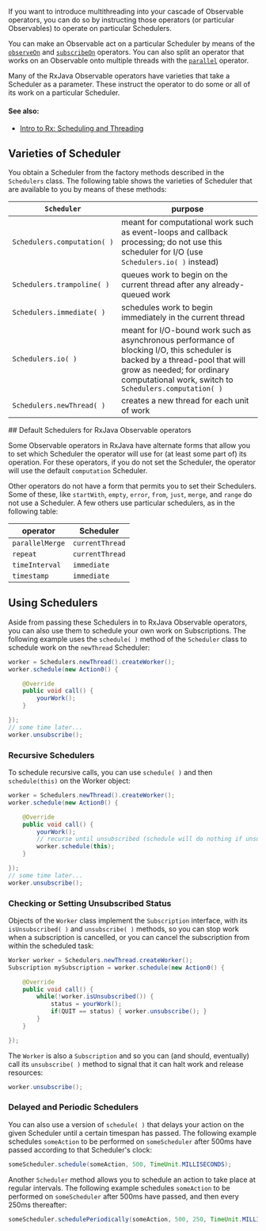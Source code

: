 If you want to introduce multithreading into your cascade of Observable operators, you can do so by instructing those operators (or particular Observables) to operate on particular Schedulers.

You can make an Observable act on a particular Scheduler by means of the <a href="https://github.com/Netflix/RxJava/wiki/Observable-Utility-Operators#wiki-observeon">`observeOn`</a> and <a href="https://github.com/Netflix/RxJava/wiki/Observable-Utility-Operators#wiki-subscribeon">`subscribeOn`</a> operators. You can also split an operator that works on an Observable onto multiple threads with the <a href="https://github.com/Netflix/RxJava/wiki/Observable-Utility-Operators#wiki-parallel">`parallel`</a> operator.

Many of the RxJava Observable operators have varieties that take a Scheduler as a parameter. These instruct the operator to do some or all of its work on a particular Scheduler.

#### See also:
* <a href="http://www.introtorx.com/Content/v1.0.10621.0/15_SchedulingAndThreading.html">Intro to Rx: Scheduling and Threading</a>

## Varieties of Scheduler

You obtain a Scheduler from the factory methods described in the `Schedulers` class. The following table shows the varieties of Scheduler that are available to you by means of these methods:

<table>
 <thead>
  <tr><th><code>Scheduler</cote></th><th>purpose</th></tr>
 </thead>
 <tbody>
  <tr><td><code>Schedulers.computation(&#8239;)</code></td><td>meant for computational work such as event-loops and callback processing; do not use this scheduler for I/O (use <code>Schedulers.io(&#8239;)</code> instead)</td></tr>
  <tr><td><code>Schedulers.trampoline(&#8239;)</code></td><td>queues work to begin on the current thread after any already-queued work</td></tr>
  <tr><td><code>Schedulers.immediate(&#8239;)</code></td><td>schedules work to begin immediately in the current thread</td></tr>
  <tr><td><code>Schedulers.io(&#8239;)</code></td><td>meant for I/O-bound work such as asynchronous performance of blocking I/O, this scheduler is backed by a thread-pool that will grow as needed; for ordinary computational work, switch to <code>Schedulers.computation(&#8239;)</code></td></tr>
  <tr><td><code>Schedulers.newThread(&#8239;)</code></td><td>creates a new thread for each unit of work</td></tr>
 </tbody>
</table>
## Default Schedulers for RxJava Observable operators

Some Observable operators in RxJava have alternate forms that allow you to set which Scheduler the operator will use for (at least some part of) its operation. For these operators, if you do not set the Scheduler, the operator will use the default `computation` Scheduler.

Other operators do not have a form that permits you to set their Schedulers. Some of these, like `startWith`, `empty`, `error`, `from`, `just`, `merge`, and `range` do not use a Scheduler. A few others use particular schedulers, as in the following table:
<table>
 <thead>
  <tr><th>operator</th><th>Scheduler</th></tr>
 </thead>
 <tbody>
  <tr><td><code>parallelMerge</code></td><td><code>currentThread</code></td></tr>
  <tr><td><code>repeat</code></td><td><code>currentThread</code></td></tr>
  <tr><td><code>timeInterval</code></td><td><code>immediate</code></td></tr>
  <tr><td><code>timestamp</code></td><td><code>immediate</code></td></tr>
 </tbody>
</table>

## Using Schedulers

Aside from passing these Schedulers in to RxJava Observable operators, you can also use them to schedule your own work on Subscriptions. The following example uses the `schedule( )` method of the `Scheduler` class to schedule work on the `newThread` Scheduler:

```java
worker = Schedulers.newThread().createWorker();
worker.schedule(new Action0() {

    @Override
    public void call() {
        yourWork();
    }

});
// some time later...
worker.unsubscribe();
```
### Recursive Schedulers
To schedule recursive calls, you can use `schedule( )` and then `schedule(this)` on the Worker object:
```java
worker = Schedulers.newThread().createWorker();
worker.schedule(new Action0() {

    @Override
    public void call() {
        yourWork();
        // recurse until unsubscribed (schedule will do nothing if unsubscribed)
        worker.schedule(this);
    }

});
// some time later...
worker.unsubscribe();
```

### Checking or Setting Unsubscribed Status
Objects of the `Worker` class implement the `Subscription` interface, with its `isUnsubscribed( )` and `unsubscribe( )` methods, so you can stop work when a subscription is cancelled, or you can cancel the subscription from within the scheduled task:
```java
Worker worker = Schedulers.newThread.createWorker();
Subscription mySubscription = worker.schedule(new Action0() {

    @Override
    public void call() {
        while(!worker.isUnsubscribed()) {
            status = yourWork();
            if(QUIT == status) { worker.unsubscribe(); }
        }
    }

});
```
The `Worker` is also a `Subscription` and so you can (and should, eventually) call its `unsubscribe( )` method to signal that it can halt work and release resources:
```java
worker.unsubscribe();
```

### Delayed and Periodic Schedulers
You can also use a version of `schedule( )` that delays your action on the given Scheduler until a certain timespan has passed. The following example schedules `someAction` to be performed on `someScheduler` after 500ms have passed according to that Scheduler's clock:
```java
someScheduler.schedule(someAction, 500, TimeUnit.MILLISECONDS);
```
Another `Scheduler` method allows you to schedule an action to take place at regular intervals. The following example schedules `someAction` to be performed on `someScheduler` after 500ms have passed, and then every 250ms thereafter:
```java
someScheduler.schedulePeriodically(someAction, 500, 250, TimeUnit.MILLISECONDS);
```